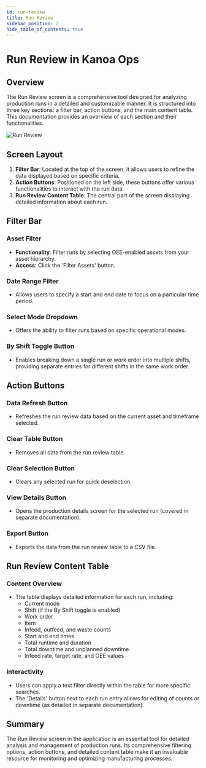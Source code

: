 ```yaml
---
id: run-review
title: Run Review
sidebar_position: 2
hide_table_of_contents: true
---
```


# Run Review in Kanoa Ops

## Overview

The Run Review screen is a comprehensive tool designed for analyzing production runs in a detailed and customizable manner. It is structured into three key sections: a filter bar, action buttons, and the main content table. This documentation provides an overview of each section and their functionalities.

![Run Review](/img/ops-operations-run-review.png)

## Screen Layout

1. **Filter Bar**: Located at the top of the screen, it allows users to refine the data displayed based on specific criteria.
2. **Action Buttons**: Positioned on the left side, these buttons offer various functionalities to interact with the run data.
3. **Run Review Content Table**: The central part of the screen displaying detailed information about each run.

## Filter Bar

### Asset Filter
- **Functionality**: Filter runs by selecting OEE-enabled assets from your asset hierarchy.
- **Access**: Click the 'Filter Assets' button.

### Date Range Filter
- Allows users to specify a start and end date to focus on a particular time period.

### Select Mode Dropdown
- Offers the ability to filter runs based on specific operational modes.

### By Shift Toggle Button
- Enables breaking down a single run or work order into multiple shifts, providing separate entries for different shifts in the same work order.

## Action Buttons

### Data Refresh Button
- Refreshes the run review data based on the current asset and timeframe selected.

### Clear Table Button
- Removes all data from the run review table.

### Clear Selection Button
- Clears any selected run for quick deselection.

### View Details Button
- Opens the production details screen for the selected run (covered in separate documentation).

### Export Button
- Exports the data from the run review table to a CSV file.

## Run Review Content Table

### Content Overview
- The table displays detailed information for each run, including:
  - Current mode
  - Shift (if the By Shift toggle is enabled)
  - Work order
  - Item
  - Infeed, outfeed, and waste counts
  - Start and end times
  - Total runtime and duration
  - Total downtime and unplanned downtime
  - Infeed rate, target rate, and OEE values

### Interactivity
- Users can apply a text filter directly within the table for more specific searches.
- The 'Details' button next to each run entry allows for editing of counts or downtime (as detailed in separate documentation).

## Summary

The Run Review screen in the application is an essential tool for detailed analysis and management of production runs. Its comprehensive filtering options, action buttons, and detailed content table make it an invaluable resource for monitoring and optimizing manufacturing processes.
